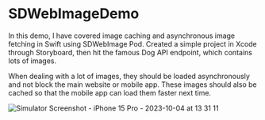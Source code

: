 # SDWebImageDemo

In this demo, I have covered image caching and asynchronous image fetching in Swift using SDWebImage Pod. Created a simple project in Xcode through Storyboard, then hit the famous Dog API endpoint, which contains lots of images.

When dealing with a lot of images, they should be loaded asynchronously and not block the main website or mobile app. These images should also be cached so that the mobile app can load them faster next time. 




![Simulator Screenshot - iPhone 15 Pro - 2023-10-04 at 13 31 11](https://github.com/PratikshaMohadare/SDWebImageDemo/assets/26920477/a000fba4-c244-400d-958a-df83595cec7a)
